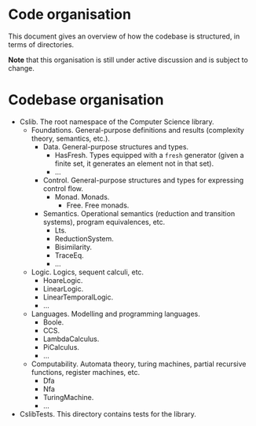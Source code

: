 # Code organisation

This document gives an overview of how the codebase is structured, in terms of directories.

**Note** that this organisation is still under active discussion and is subject to change.

# Codebase organisation

- Cslib. The root namespace of the Computer Science library.
  - Foundations. General-purpose definitions and results (complexity theory, semantics, etc.).
    - Data. General-purpose structures and types.
      - HasFresh. Types equipped with a `fresh` generator (given a finite set, it generates an element not in that set).
      - …
    - Control. General-purpose structures and types for expressing control flow.
      - Monad. Monads.
        - Free. Free monads.
    - Semantics. Operational semantics (reduction and transition systems), program equivalences, etc.
      - Lts.
      - ReductionSystem.
      - Bisimilarity.
      - TraceEq.
      - …
  - Logic. Logics, sequent calculi, etc.
    - HoareLogic.
    - LinearLogic.
    - LinearTemporalLogic.
    - …
  - Languages. Modelling and programming languages.
    - Boole.
    - CCS.
    - LambdaCalculus.
    - PiCalculus.
    - …
  - Computability. Automata theory, turing machines, partial recursive functions, register machines, etc.
    - Dfa
    - Nfa
    - TuringMachine.
    - …
- CslibTests. This directory contains tests for the library.
